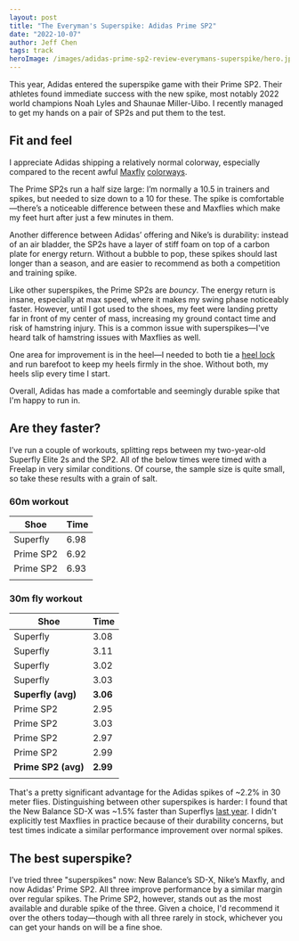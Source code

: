 ```yaml
---
layout: post
title: "The Everyman's Superspike: Adidas Prime SP2"
date: "2022-10-07"
author: Jeff Chen
tags: track
heroImage: /images/adidas-prime-sp2-review-everymans-superspike/hero.jpg
---
```


This year, Adidas entered the superspike game with their Prime SP2. Their athletes found immediate success with the new spike, most notably 2022 world champions Noah Lyles and Shaunae Miller-Uibo. I recently managed to get my hands on a pair of SP2s and put them to the test.

<!-- excerpt -->

## Fit and feel

I appreciate Adidas shipping a relatively normal colorway, especially compared to the recent awful [Maxfly](<![img](https://i.ebayimg.com/images/g/J4MAAOSwbd9isv7e/s-l500.jpg)>) [colorways](https://static.nike.com/a/images/t_PDP_1280_v1/f_auto,q_auto:eco/f669d845-033c-47a6-b917-89f984ba52d6/air-zoom-maxfly-track-field-sprinting-spikes-C2ZBRP.png).

The Prime SP2s run a half size large: I’m normally a 10.5 in trainers and spikes, but needed to size down to a 10 for these. The spike is comfortable—there’s a noticeable difference between these and Maxflies which make my feet hurt after just a few minutes in them.

Another difference between Adidas’ offering and Nike’s is durability: instead of an air bladder, the SP2s have a layer of stiff foam on top of a carbon plate for energy return. Without a bubble to pop, these spikes should last longer than a season, and are easier to recommend as both a competition and training spike.

Like other superspikes, the Prime SP2s are _bouncy_. The energy return is insane, especially at max speed, where it makes my swing phase noticeably faster. However, until I got used to the shoes, my feet were landing pretty far in front of my center of mass, increasing my ground contact time and risk of hamstring injury. This is a common issue with superspikes—I've heard talk of hamstring issues with Maxflies as well.

One area for improvement is in the heel—I needed to both tie a [heel lock](https://www.fieggen.com/shoelace/locklacing.htm) and run barefoot to keep my heels firmly in the shoe. Without both, my heels slip every time I start.

Overall, Adidas has made a comfortable and seemingly durable spike that I'm happy to run in.

## Are they faster?

I’ve run a couple of workouts, splitting reps between my two-year-old Superfly Elite 2s and the SP2. All of the below times were timed with a Freelap in very similar conditions. Of course, the sample size is quite small, so take these results with a grain of salt.

### 60m workout

| **Shoe**  | **Time** |
| --------- | -------- |
| Superfly  | 6.98     |
| Prime SP2 | 6.92     |
| Prime SP2 | 6.93     |
|           |          |

### 30m fly workout

| **Shoe**            | **Time** |
| ------------------- | -------- |
| Superfly            | 3.08     |
| Superfly            | 3.11     |
| Superfly            | 3.02     |
| Superfly            | 3.03     |
| **Superfly (avg)**  | **3.06** |
| Prime SP2           | 2.95     |
| Prime SP2           | 3.03     |
| Prime SP2           | 2.97     |
| Prime SP2           | 2.99     |
| **Prime SP2 (avg)** | **2.99** |
|                     |          |

That's a pretty significant advantage for the Adidas spikes of ~2.2% in 30 meter flies. Distinguishing between other superspikes is harder: I found that the New Balance SD-X was ~1.5% faster than Superflys [last year](/posts/Super-Spikes-New-Balance-Fuelcell-Sigma-SD-X-Impressions/). I didn't explicitly test Maxflies in practice because of their durability concerns, but test times indicate a similar performance improvement over normal spikes.

## The best superspike?

I’ve tried three "superspikes" now: New Balance’s SD-X, Nike’s Maxfly, and now Adidas’ Prime SP2. All three improve performance by a similar margin over regular spikes. The Prime SP2, however, stands out as the most available and durable spike of the three. Given a choice, I'd recommend it over the others today—though with all three rarely in stock, whichever you can get your hands on will be a fine shoe.
